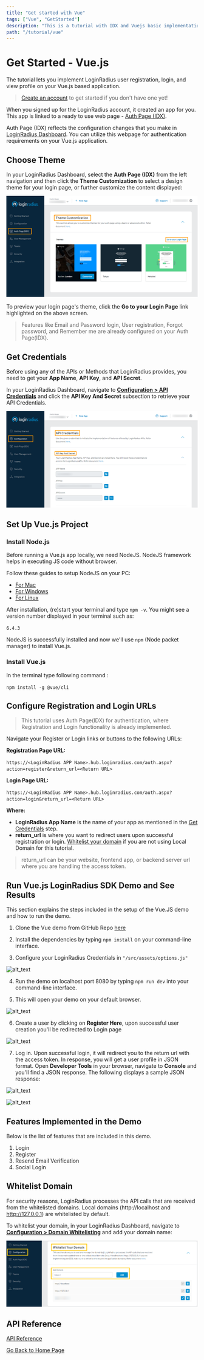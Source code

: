 ```yaml
---
title: "Get started with Vue"
tags: ["Vue", "GetStarted"]
description: "This is a tutorial with IDX and Vuejs basic implementation."
path: "/tutorial/vue"
---
```


# Get Started - Vue.js

The tutorial lets you implement LoginRadius user registration, login, and view profile on your Vue.js based application.

> [Create an account](https://accounts.loginradius.com/auth.aspx?return_url=https://dashboard.loginradius.com/login&action=register) to get started if you don't have one yet!

When you signed up for the LoginRadius account, it created an app for you. This app is linked to a ready to use web page - [Auth Page (IDX)](https://www.loginradius.com/docs/developer/concepts/idx-overview/).

Auth Page (IDX) reflects the configuration changes that you make in [LoginRadius Dashboard](https://dashboard.loginradius.com/getting-started). You can utilize this webpage for authentication requirements on your Vue.js application.

## Choose Theme

In your LoginRadius Dashboard, select the **Auth Page (IDX)** from the left navigation and then click the **Theme Customization** to select a design theme for your login page, or further customize the content displayed:

![alt_text](../../assets/blog-common/theme-customization.png "image_tooltip")

To preview your login page's theme, click the **Go to your Login Page** link highlighted on the above screen. 

> Features like Email and Password login, User registration, Forgot password, and Remember me are already configured on your Auth Page(IDX).

## Get Credentials

Before using any of the APIs or Methods that LoginRadius provides, you need to get your **App Name**, **API Key**, and **API Secret**.

In your LoginRadius Dashboard, navigate to **[Configuration > API Credentials](https://dashboard.loginradius.com/configuration)** and click the **API Key And Secret** subsection to retrieve your API Credentials.

![alt_text](../../assets/blog-common/api-credentials.png "image_tooltip")

## Set Up Vue.js Project

### Install Node.js

Before running a Vue.js app locally, we need NodeJS. NodeJS framework helps in executing JS code without browser.

Follow these guides to setup NodeJS on your PC:

* [For Mac](https://nodejs.org/en/download/package-manager/#macos)
* [For Windows](https://nodejs.org/en/download/)
* [For Linux](https://nodejs.org/en/download/package-manager/)

After installation, (re)start your terminal and type `npm -v`. You might see a version number displayed in your terminal such as:

`6.4.3` 

NodeJS is successfully installed and now we'll use `npm` (Node packet manager) to install Vue.js.  

### Install Vue.js

 In the terminal type following command :

 `npm install -g @vue/cli`

## Configure Registration and Login URLs

> This tutorial uses Auth Page(IDX) for authentication, where Registration and Login functionality is already implemented.

Navigate your Register or Login links or buttons to the following URLs:

**Registration Page URL:**

`https://<LoginRadius APP Name>.hub.loginradius.com/auth.aspx?action=register&return_url=<Return URL>`

**Login Page URL:**

`https://<LoginRadius APP Name>.hub.loginradius.com/auth.aspx?action=login&return_url=<Return URL>`

**Where:**

* **LoginRadius App Name** is the name of your app as mentioned in the [Get Credentials](#get-credentials) step.
* **return_url** is where you want to redirect users upon successful registration or login. [Whitelist your domain](#whitelist-domain) if you are not using Local Domain for this tutorial.

> return_url can be your website, frontend app, or backend server url where you are handling the access token.


## Run Vue.js LoginRadius SDK Demo and See Results

This section explains the steps included in the setup of the Vue.JS demo and how to run the demo.

1. Clone the Vue demo from GitHub Repo [here](/download/vue-js-demo.zip)

2. Install the dependencies by typing `npm install` on your command-line interface.

3. Configure your LoginRadius Credentials in `"/src/assets/options.js"`

![alt_text](/images/options.png "image_tooltip")


4. Run the demo on localhost port 8080 by typing `npm run dev` into your command-line interface.

5. This will open your demo on your default browser.

![alt_text](/images/landing-page.png "image_tooltip")

6. Create a user by clicking on **Register Here**, upon successful user creation you'll be redirected to Login page



![alt_text](/images/registration.png "image_tooltip")

7. Log in. Upon successful login, it will redirect you to the return url with the access token. In response, you will get a user profile in JSON format. Open **Developer Tools** in your browser, navigate to **Console** and you'll find a JSON response. The following displays a sample JSON response:

![alt_text](/images/loginscreen.png "image_tooltip")


![alt_text](/images/jsonresponse.png "image_tooltip")



## Features Implemented in the Demo

Below is the list of features that are included in this demo.

1. Login
2. Register
3. Resend Email Verification
4. Social Login

## Whitelist Domain

For security reasons, LoginRadius processes the API calls that are received from the whitelisted domains. Local domains (http://localhost and http://127.0.0.1) are whitelisted by default.

To whitelist your domain, in your LoginRadius Dashboard, navigate to **[Configuration > Domain Whitelisting](https://dashboard.loginradius.com/configuration)** and add your domain name:

![alt_text](../../assets/blog-common/domain-whitelisting.png "image_tooltip")

## API Reference

[API Reference](/#api)

[Go Back to Home Page](/)
